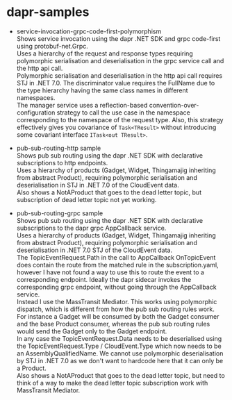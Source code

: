 # dapr-samples

- service-invocation-grpc-code-first-polymorphism   
Shows service invocation using the dapr .NET SDK and grpc code-first using protobuf-net.Grpc.   
Uses a hierarchy of the request and response types requiring polymorphic serialisation and deserialisation in the grpc service call and the http api call.   
Polymorphic serialisation and deserialisation in the http api call requires STJ in .NET 7.0. The discriminator value requires the FullName due to the type hierarchy having the same class names in different namespaces.   
The manager service uses a reflection-based convention-over-configuration strategy to call the use case in the namespace corresponding to the namespace of the request type. Also, this strategy effectively gives you covariance of `Task<TResult>` without introducing some covariant interface `ITask<out TResult>`.

- pub-sub-routing-http sample   
Shows pub sub routing using the dapr .NET SDK with declarative subscriptions to http endpoints.   
Uses a hierarchy of products (Gadget, Widget, Thingamajig inheriting from abstract Product), requiring polymorphic serialisation and deserialisation in STJ in .NET 7.0 of the CloudEvent data.   
Also shows a NotAProduct that goes to the dead letter topic, but subscription of dead letter topic not yet working.

- pub-sub-routing-grpc sample   
Shows pub sub routing using the dapr .NET SDK with declarative subscriptions to the dapr grpc AppCallback service.   
Uses a hierarchy of products (Gadget, Widget, Thingamajig inheriting from abstract Product), requiring polymorphic serialisation and deserialisation in .NET 7.0 STJ of the CloudEvent data.   
The TopicEventRequest.Path in the call to AppCallback OnTopicEvent does contain the route from the matched rule in the subscription.yaml, however I have not found a way to use this to route the event to a corresponding endpoint. Ideally the dapr sidecar invokes the corresponding grpc endpoint, without going through the AppCallback service.   
Instead I use the MassTransit Mediator. This works using polymorphic dispatch, which is different from how the pub sub routing rules work. For instance a Gadget will be consumed by both the Gadget consumer and the base Product consumer, whereas the pub sub routing rules would send the Gadget only to the Gadget endpoint.   
In any case the TopicEventRequest.Data needs to be deserialised using the TopicEventRequest.Type / CloudEvent.Type which now needs to be an AssemblyQualifiedName. We cannot use polymorphic deserialisation by STJ in .NET 7.0 as we don't want to hardcode here that it can only be a Product.   
Also shows a NotAProduct that goes to the dead letter topic, but need to think of a way to make the dead letter topic subscription work with MassTransit Mediator.
